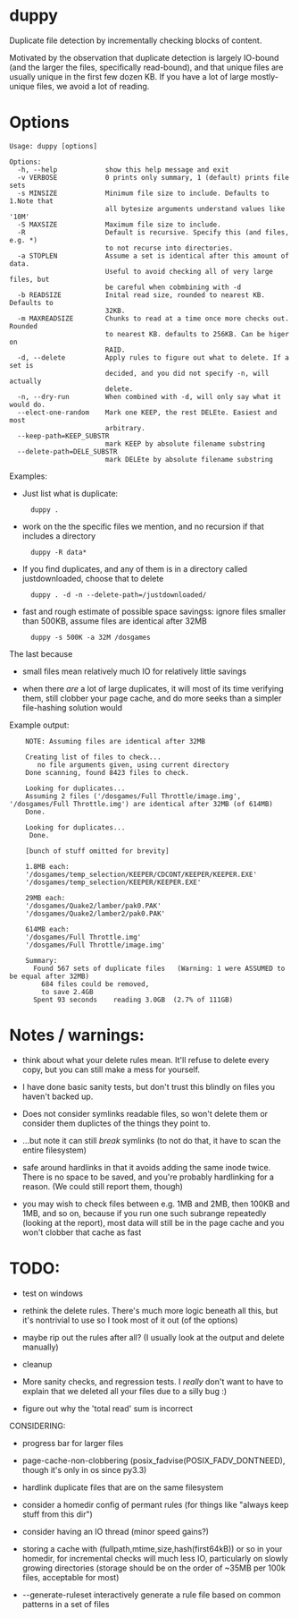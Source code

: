 duppy
================

Duplicate file detection by incrementally checking blocks of content.

Motivated by the observation that duplicate detection is largely IO-bound (and the larger the files, specifically read-bound), and that unique files are usually unique in the first few dozen KB. If you have a lot of large mostly-unique files, we avoid a lot of reading.


Options
===
```
Usage: duppy [options]

Options:
  -h, --help            show this help message and exit
  -v VERBOSE            0 prints only summary, 1 (default) prints file sets
  -s MINSIZE            Minimum file size to include. Defaults to 1.Note that
                        all bytesize arguments understand values like '10M'
  -S MAXSIZE            Maximum file size to include.
  -R                    Default is recursive. Specify this (and files, e.g. *)
                        to not recurse into directories.
  -a STOPLEN            Assume a set is identical after this amount of data.
                        Useful to avoid checking all of very large files, but
                        be careful when cobmbining with -d
  -b READSIZE           Inital read size, rounded to nearest KB. Defaults to
                        32KB.
  -m MAXREADSIZE        Chunks to read at a time once more checks out. Rounded
                        to nearest KB. defaults to 256KB. Can be higer on
                        RAID.
  -d, --delete          Apply rules to figure out what to delete. If a set is
                        decided, and you did not specify -n, will actually
                        delete.
  -n, --dry-run         When combined with -d, will only say what it would do.
  --elect-one-random    Mark one KEEP, the rest DELEte. Easiest and most
                        arbitrary.
  --keep-path=KEEP_SUBSTR
                        mark KEEP by absolute filename substring
  --delete-path=DELE_SUBSTR
                        mark DELEte by absolute filename substring
```


Examples:

* Just list what is duplicate:

        duppy .

* work on the the specific files we mention, and no recursion if that includes a directory

        duppy -R data*

* If you find duplicates, and any of them is in a directory called justdownloaded, choose that to delete

        duppy . -d -n --delete-path=/justdownloaded/

* fast and rough estimate of possible space savingss: ignore files smaller than 500KB, assume files are identical after 32MB

        duppy -s 500K -a 32M /dosgames


The last because 
* small files mean relatively much IO for relatively little savings

* when there _are_ a lot of large duplicates, it will most of its time verifying them, still clobber your page cache, and do more seeks than a simpler file-hashing solution would




Example output:
```
    NOTE: Assuming files are identical after 32MB

    Creating list of files to check...
       no file arguments given, using current directory
    Done scanning, found 8423 files to check.

    Looking for duplicates...
    Assuming 2 files ('/dosgames/Full Throttle/image.img', '/dosgames/Full Throttle.img') are identical after 32MB (of 614MB)
    Done.
    
    Looking for duplicates...
     Done.
    
    [bunch of stuff omitted for brevity]
    
    1.8MB each:
    '/dosgames/temp_selection/KEEPER/CDCONT/KEEPER/KEEPER.EXE'
    '/dosgames/temp_selection/KEEPER/KEEPER.EXE'
    
    29MB each:
    '/dosgames/Quake2/lamber/pak0.PAK'
    '/dosgames/Quake2/lamber2/pak0.PAK'
    
    614MB each:
    '/dosgames/Full Throttle.img'
    '/dosgames/Full Throttle/image.img'
    
    Summary:
      Found 567 sets of duplicate files   (Warning: 1 were ASSUMED to be equal after 32MB)
        684 files could be removed,
        to save 2.4GB
      Spent 93 seconds    reading 3.0GB  (2.7% of 111GB)
```



Notes / warnings:
=====
* think about what your delete rules mean. It'll refuse to delete every copy, but you can still make a mess for yourself.
* I have done basic sanity tests, but don't trust this blindly on files you haven't backed up.

* Does not consider symlinks readable files, so won't delete them or consider them duplictes of the things they point to.
* ...but note it can still _break_ symlinks (to not do that, it have to scan the entire filesystem)

* safe around hardlinks in that it avoids adding the same inode twice. There is no space to be saved, and you're probably hardlinking for a reason. (We could still report them, though)

* you may wish to check files between e.g. 1MB and 2MB, then 100KB and 1MB, and so on, because if you run one such subrange repeatedly (looking at the report), most data will still be in the page cache and you won't clobber that cache as fast



TODO:
=====
* test on windows

* rethink the delete rules. There's much more logic beneath all this, but it's nontrivial to use so I took most of it out (of the options)
* maybe rip out the rules after all? (I usually look at the output and delete manually)

* cleanup

* More sanity checks, and regression tests. I _really_ don't want to have to explain that we deleted all your files due to a silly bug  :)

* figure out why the 'total read' sum is incorrect



CONSIDERING:
* progress bar for larger files

* page-cache-non-clobbering (posix_fadvise(POSIX_FADV_DONTNEED), though it's only in os since py3.3)

* hardlink duplicate files that are on the same filesystem

* consider a homedir config of permant rules (for things like "always keep stuff from this dir")

* consider having an IO thread (minor speed gains?)

* storing a cache with (fullpath,mtime,size,hash(first64kB)) or so in your homedir,
  for incremental checks will much less IO, particularly on slowly growing directories
  (storage should be on the order of ~35MB per 100k files, acceptable for most)

* --generate-ruleset   interactively generate a rule file based on common patterns in a set of files
